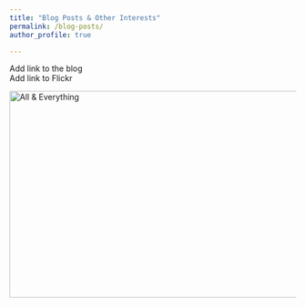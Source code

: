 ```yaml
---
title: "Blog Posts & Other Interests"
permalink: /blog-posts/
author_profile: true

---
```


Add link to the blog <br>
Add link to Flickr

<a data-flickr-embed="true"  href="https://www.flickr.com/photos/161476424@N05/albums/72157701579228162" title="All &amp; Everything"><img src="https://farm5.staticflickr.com/4872/32304951858_2064b6a79e_z.jpg" width="640" height="363" alt="All &amp; Everything"></a><script async src="//embedr.flickr.com/assets/client-code.js" charset="utf-8"></script>
